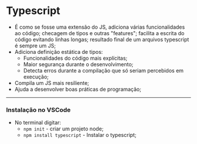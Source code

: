# Typescript

- É como se fosse uma extensão do JS, adiciona várias funcionalidades ao código; checagem de tipos e outras "features"; facilita a escrita do código evitando linhas longas; resultado final de um arquivos typescript é sempre um JS;
- Adiciona definição estática de tipos:
  - Funcionalidades do código mais explícitas;
  - Maior segurança durante o desenvolvimento;
  - Detecta erros durante a compilação que só seriam percebidos em execução;
- Compila um JS mais resiliente;
- Ajuda a desenvolver boas práticas de programação;


---



### Instalação no VSCode

- No terminal digitar: 
  - `npm init` - criar um projeto node;
  - `npm install typescript` - Instalar o typescript;

